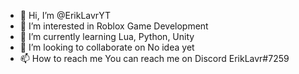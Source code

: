- 👋 Hi, I’m @ErikLavrYT
- 👀 I’m interested in Roblox Game Development
- 🌱 I’m currently learning Lua, Python, Unity
- 💞️ I’m looking to collaborate on No idea yet
- 📫 How to reach me You can reach me on Discord ErikLavr#7259

<!---
ErikLavrYT/ErikLavrYT is a ✨ special ✨ repository because its `README.md` (this file) appears on your GitHub profile.
You can click the Preview link to take a look at your changes.
--->
